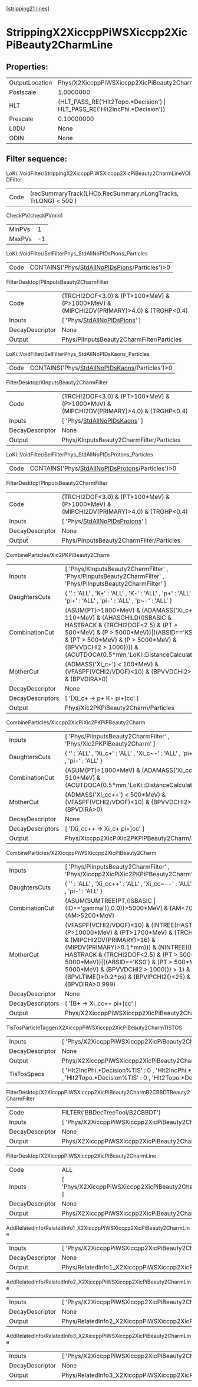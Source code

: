 [[stripping21 lines]](./stripping21-index)

# StrippingX2XiccppPiWSXiccpp2XicPiBeauty2CharmLine

## Properties:

|                |                                                                              |
|----------------|------------------------------------------------------------------------------|
| OutputLocation | Phys/X2XiccppPiWSXiccpp2XicPiBeauty2CharmLine/Particles                      |
| Postscale      | 1.0000000                                                                    |
| HLT            | (HLT_PASS_RE('Hlt2Topo.\*Decision') \| HLT_PASS_RE('Hlt2IncPhi.\*Decision')) |
| Prescale       | 0.10000000                                                                   |
| L0DU           | None                                                                         |
| ODIN           | None                                                                         |

## Filter sequence:

LoKi::VoidFilter/StrippingX2XiccppPiWSXiccpp2XicPiBeauty2CharmLineVOIDFilter

|      |                                                                |
|------|----------------------------------------------------------------|
| Code | (recSummaryTrack(LHCb.RecSummary.nLongTracks, TrLONG) \< 500 ) |

CheckPV/checkPVmin1

|        |     |
|--------|-----|
| MinPVs | 1   |
| MaxPVs | -1  |

LoKi::VoidFilter/SelFilterPhys_StdAllNoPIDsPions_Particles

|      |                                                                                                    |
|------|----------------------------------------------------------------------------------------------------|
| Code | CONTAINS('Phys/[StdAllNoPIDsPions](./stripping21-commonparticles-stdallnopidspions)/Particles')\>0 |

FilterDesktop/PiInputsBeauty2CharmFilter

|                 |                                                                                               |
|-----------------|-----------------------------------------------------------------------------------------------|
| Code            | (TRCHI2DOF\<3.0) & (PT\>100\*MeV) & (P\>1000\*MeV) & (MIPCHI2DV(PRIMARY)\>4.0) & (TRGHP\<0.4) |
| Inputs          | [ 'Phys/[StdAllNoPIDsPions](./stripping21-commonparticles-stdallnopidspions)' ]             |
| DecayDescriptor | None                                                                                          |
| Output          | Phys/PiInputsBeauty2CharmFilter/Particles                                                     |

LoKi::VoidFilter/SelFilterPhys_StdAllNoPIDsKaons_Particles

|      |                                                                                                    |
|------|----------------------------------------------------------------------------------------------------|
| Code | CONTAINS('Phys/[StdAllNoPIDsKaons](./stripping21-commonparticles-stdallnopidskaons)/Particles')\>0 |

FilterDesktop/KInputsBeauty2CharmFilter

|                 |                                                                                               |
|-----------------|-----------------------------------------------------------------------------------------------|
| Code            | (TRCHI2DOF\<3.0) & (PT\>100\*MeV) & (P\>1000\*MeV) & (MIPCHI2DV(PRIMARY)\>4.0) & (TRGHP\<0.4) |
| Inputs          | [ 'Phys/[StdAllNoPIDsKaons](./stripping21-commonparticles-stdallnopidskaons)' ]             |
| DecayDescriptor | None                                                                                          |
| Output          | Phys/KInputsBeauty2CharmFilter/Particles                                                      |

LoKi::VoidFilter/SelFilterPhys_StdAllNoPIDsProtons_Particles

|      |                                                                                                        |
|------|--------------------------------------------------------------------------------------------------------|
| Code | CONTAINS('Phys/[StdAllNoPIDsProtons](./stripping21-commonparticles-stdallnopidsprotons)/Particles')\>0 |

FilterDesktop/PInputsBeauty2CharmFilter

|                 |                                                                                               |
|-----------------|-----------------------------------------------------------------------------------------------|
| Code            | (TRCHI2DOF\<3.0) & (PT\>100\*MeV) & (P\>1000\*MeV) & (MIPCHI2DV(PRIMARY)\>4.0) & (TRGHP\<0.4) |
| Inputs          | [ 'Phys/[StdAllNoPIDsProtons](./stripping21-commonparticles-stdallnopidsprotons)' ]         |
| DecayDescriptor | None                                                                                          |
| Output          | Phys/PInputsBeauty2CharmFilter/Particles                                                      |

CombineParticles/Xic2PKPiBeauty2Charm

|                  |                                                                                                                                                                                                                                                                                    |
|------------------|------------------------------------------------------------------------------------------------------------------------------------------------------------------------------------------------------------------------------------------------------------------------------------|
| Inputs           | [ 'Phys/KInputsBeauty2CharmFilter' , 'Phys/PInputsBeauty2CharmFilter' , 'Phys/PiInputsBeauty2CharmFilter' ]                                                                                                                                                                      |
| DaughtersCuts    | { '' : 'ALL' , 'K+' : 'ALL' , 'K-' : 'ALL' , 'p+' : 'ALL' , 'pi+' : 'ALL' , 'pi-' : 'ALL' , 'p~-' : 'ALL' }                                                                                                                                                                        |
| CombinationCut   | (ASUM(PT)\>1800\*MeV) & (ADAMASS('Xi_c+') \< 110\*MeV) & (AHASCHILD((ISBASIC & HASTRACK & (TRCHI2DOF\<2.5) & (PT \> 500\*MeV) & (P \> 5000\*MeV))\|((ABSID=='KS0') & (PT \> 500\*MeV) & (P \> 5000\*MeV) & (BPVVDCHI2 \> 1000)))) & (ACUTDOCA(0.5\*mm,'LoKi::DistanceCalculator')) |
| MotherCut        | (ADMASS('Xi_c+') \< 100\*MeV) & (VFASPF(VCHI2/VDOF)\<10) & (BPVVDCHI2\>36) & (BPVDIRA\>0)                                                                                                                                                                                          |
| DecayDescriptor  | None                                                                                                                                                                                                                                                                               |
| DecayDescriptors | [ '[Xi_c+ -\> p+ K- pi+]cc' ]                                                                                                                                                                                                                                                  |
| Output           | Phys/Xic2PKPiBeauty2Charm/Particles                                                                                                                                                                                                                                                |

CombineParticles/Xiccpp2XicPiXic2PKPiPBeauty2Charm

|                  |                                                                                                           |
|------------------|-----------------------------------------------------------------------------------------------------------|
| Inputs           | [ 'Phys/PiInputsBeauty2CharmFilter' , 'Phys/Xic2PKPiBeauty2Charm' ]                                     |
| DaughtersCuts    | { '' : 'ALL' , 'Xi_c+' : 'ALL' , 'Xi_c~-' : 'ALL' , 'pi+' : 'ALL' , 'pi-' : 'ALL' }                       |
| CombinationCut   | (ASUM(PT)\>1800\*MeV) & (ADAMASS('Xi_cc++') \< 510\*MeV) & (ACUTDOCA(0.5\*mm,'LoKi::DistanceCalculator')) |
| MotherCut        | (ADMASS('Xi_cc++') \< 500\*MeV) & (VFASPF(VCHI2/VDOF)\<10) & (BPVVDCHI2\>36) & (BPVDIRA\>0)               |
| DecayDescriptor  | None                                                                                                      |
| DecayDescriptors | [ '[Xi_cc++ -\> Xi_c+ pi+]cc' ]                                                                       |
| Output           | Phys/Xiccpp2XicPiXic2PKPiPBeauty2Charm/Particles                                                          |

CombineParticles/X2XiccppPiWSXiccpp2XicPiBeauty2Charm

|                  |                                                                                                                                                                                                                                                                                                                                                                                                          |
|------------------|----------------------------------------------------------------------------------------------------------------------------------------------------------------------------------------------------------------------------------------------------------------------------------------------------------------------------------------------------------------------------------------------------------|
| Inputs           | [ 'Phys/PiInputsBeauty2CharmFilter' , 'Phys/Xiccpp2XicPiXic2PKPiPBeauty2Charm' ]                                                                                                                                                                                                                                                                                                                       |
| DaughtersCuts    | { '' : 'ALL' , 'Xi_cc++' : 'ALL' , 'Xi_cc~--' : 'ALL' , 'pi+' : 'ALL' , 'pi-' : 'ALL' }                                                                                                                                                                                                                                                                                                                  |
| CombinationCut   | (ASUM(SUMTREE(PT,(ISBASIC \| (ID=='gamma')),0.0))\>5000\*MeV) & (AM\<7000\*MeV) & (AM\>5200\*MeV)                                                                                                                                                                                                                                                                                                        |
| MotherCut        | (VFASPF(VCHI2/VDOF)\<10) & (INTREE(HASTRACK & (P\>10000\*MeV) & (PT\>1700\*MeV) & (TRCHI2DOF\<2.5) & (MIPCHI2DV(PRIMARY)\>16) & (MIPDV(PRIMARY)\>0.1\*mm))) & (NINTREE((ISBASIC & HASTRACK & (TRCHI2DOF\<2.5) & (PT \> 500\*MeV) & (P \> 5000\*MeV))\|((ABSID=='KS0') & (PT \> 500\*MeV) & (P \> 5000\*MeV) & (BPVVDCHI2 \> 1000))) \> 1) & (BPVLTIME()\>0.2\*ps) & (BPVIPCHI2()\<25) & (BPVDIRA\>0.999) |
| DecayDescriptor  | None                                                                                                                                                                                                                                                                                                                                                                                                     |
| DecayDescriptors | [ '[B+ -\> Xi_cc++ pi+]cc' ]                                                                                                                                                                                                                                                                                                                                                                         |
| Output           | Phys/X2XiccppPiWSXiccpp2XicPiBeauty2Charm/Particles                                                                                                                                                                                                                                                                                                                                                      |

TisTosParticleTagger/X2XiccppPiWSXiccpp2XicPiBeauty2CharmTISTOS

|                 |                                                                                                                                       |
|-----------------|---------------------------------------------------------------------------------------------------------------------------------------|
| Inputs          | [ 'Phys/X2XiccppPiWSXiccpp2XicPiBeauty2Charm' ]                                                                                     |
| DecayDescriptor | None                                                                                                                                  |
| Output          | Phys/X2XiccppPiWSXiccpp2XicPiBeauty2CharmTISTOS/Particles                                                                             |
| TisTosSpecs     | { 'Hlt2IncPhi.\*Decision%TIS' : 0 , 'Hlt2IncPhi.\*Decision%TOS' : 0 , 'Hlt2Topo.\*Decision%TIS' : 0 , 'Hlt2Topo.\*Decision%TOS' : 0 } |

FilterDesktop/X2XiccppPiWSXiccpp2XicPiBeauty2CharmB2CBBDTBeauty2CharmFilter

|                 |                                                                              |
|-----------------|------------------------------------------------------------------------------|
| Code            | FILTER('BBDecTreeTool/B2CBBDT')                                              |
| Inputs          | [ 'Phys/X2XiccppPiWSXiccpp2XicPiBeauty2CharmTISTOS' ]                      |
| DecayDescriptor | None                                                                         |
| Output          | Phys/X2XiccppPiWSXiccpp2XicPiBeauty2CharmB2CBBDTBeauty2CharmFilter/Particles |

FilterDesktop/X2XiccppPiWSXiccpp2XicPiBeauty2CharmLine

|                 |                                                                            |
|-----------------|----------------------------------------------------------------------------|
| Code            | ALL                                                                        |
| Inputs          | [ 'Phys/X2XiccppPiWSXiccpp2XicPiBeauty2CharmB2CBBDTBeauty2CharmFilter' ] |
| DecayDescriptor | None                                                                       |
| Output          | Phys/X2XiccppPiWSXiccpp2XicPiBeauty2CharmLine/Particles                    |

AddRelatedInfo/RelatedInfo1_X2XiccppPiWSXiccpp2XicPiBeauty2CharmLine

|                 |                                                                      |
|-----------------|----------------------------------------------------------------------|
| Inputs          | [ 'Phys/X2XiccppPiWSXiccpp2XicPiBeauty2CharmLine' ]                |
| DecayDescriptor | None                                                                 |
| Output          | Phys/RelatedInfo1_X2XiccppPiWSXiccpp2XicPiBeauty2CharmLine/Particles |

AddRelatedInfo/RelatedInfo2_X2XiccppPiWSXiccpp2XicPiBeauty2CharmLine

|                 |                                                                      |
|-----------------|----------------------------------------------------------------------|
| Inputs          | [ 'Phys/X2XiccppPiWSXiccpp2XicPiBeauty2CharmLine' ]                |
| DecayDescriptor | None                                                                 |
| Output          | Phys/RelatedInfo2_X2XiccppPiWSXiccpp2XicPiBeauty2CharmLine/Particles |

AddRelatedInfo/RelatedInfo3_X2XiccppPiWSXiccpp2XicPiBeauty2CharmLine

|                 |                                                                      |
|-----------------|----------------------------------------------------------------------|
| Inputs          | [ 'Phys/X2XiccppPiWSXiccpp2XicPiBeauty2CharmLine' ]                |
| DecayDescriptor | None                                                                 |
| Output          | Phys/RelatedInfo3_X2XiccppPiWSXiccpp2XicPiBeauty2CharmLine/Particles |
